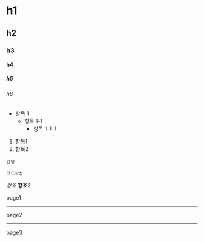 # h1
## h2
### h3
#### h4
##### h5
###### h6

- 항목 1
	- 항목 1-1
		- 항목 1-1-1

1. 항목1
2. 항목2

`안녕`
```shell
코드작성
```

*강조*
**강조2**

page1

***
page2

----
page3
